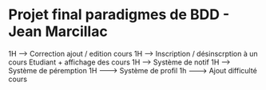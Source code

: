 # Projet final paradigmes de BDD - Jean Marcillac

1H --> Correction ajout / edition cours 
1H --> Inscription / désinscrption à un cours Etudiant + affichage des cours
1H --> Système de notif
1H --> Système de péremption
1H ---> Système de profil 
1h ---> Ajout difficulté cours
